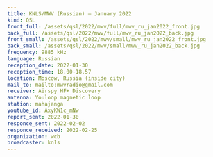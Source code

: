 ```yaml
---
title: KNLS/MWV (Russian) — January 2022
kind: QSL
front_full: /assets/qsl/2022/mwv/full/mwv_ru_jan2022_front.jpg
back_full: /assets/qsl/2022/mwv/full/mwv_ru_jan2022_back.jpg
front_small: /assets/qsl/2022/mwv/small/mwv_ru_jan2022_front.jpg
back_small: /assets/qsl/2022/mwv/small/mwv_ru_jan2022_back.jpg
frequency: 9885 kHz
language: Russian
reception_date: 2022-01-30
reception_time: 18.00-18.57
location: Moscow, Russia (inside city)
mail_to: mailto:mwvradio@gmail.com
receiver: Airspy HF+ Discovery
antenna: Youloop magnetic loop
station: mahajanga
youtube_id: AxyKW1c_mNw
report_sent: 2022-01-30
responce_sent: 2022-02-02
responce_received: 2022-02-25
organization: wcb
broadcaster: knls
---
```

